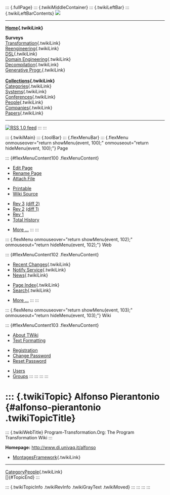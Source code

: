::: {.fullPage}
::: {.twikiMiddleContainer}
::: {.twikiLeftBar}
::: {.twikiLeftBarContents}
![](../pub/transformation.gif)

------------------------------------------------------------------------

**[Home](WebHome){.twikiLink}**

**Surveys**\
[Transformation](ProgramTransformation){.twikiLink}\
[Reengineering](ReengineeringWiki){.twikiLink}\
[DSL](DomainSpecificLanguages){.twikiLink}\
[Domain Engineering](DomainEngineering){.twikiLink}\
[Decompilation](DeCompilation){.twikiLink}\
[Generative Progr.](GenerativeProgrammingWiki){.twikiLink}\
\
**[Collections](CategoryCollection){.twikiLink}**\
[Categories](CategoryCategory){.twikiLink}\
[Systems](TransformationSystems){.twikiLink}\
[Conferences](TransformationConferences){.twikiLink}\
[People](TransformationPeople){.twikiLink}\
[Companies](TransformationCompanies){.twikiLink}\
[Papers](CategoryPaper){.twikiLink}

------------------------------------------------------------------------

[![](../pub/rss.gif "RSS 1.0 feed")](WebRss@skin=rss)
:::
:::

::: {.twikiMain}
::: {.toolBar}
::: {.flexMenuBar}
::: {.flexMenu onmouseover="return showMenu(event, 100);" onmouseout="return hideMenu(event, 100);"}
Page

::: {#flexMenuContent100 .flexMenuContent}
-   [Edit
    Page](http://www.program-transformation.org/edit/Transform/AlfonsoPierantonio?t=1536826425)
-   [Rename
    Page](http://www.program-transformation.org/rename/Transform/AlfonsoPierantonio)
-   [Attach
    File](http://www.program-transformation.org/attach/Transform/AlfonsoPierantonio)

<!-- -->

-   [Printable](http://www.program-transformation.org/view/Transform/AlfonsoPierantonio?skin=print.pattern)
-   [Wiki
    Source](http://www.program-transformation.org/view/Transform/AlfonsoPierantonio?skin=text&raw=on&contenttype=text/plain)

<!-- -->

-   [Rev
    3](http://www.program-transformation.org/view/Transform/AlfonsoPierantonio?rev=1.3)
    [(diff 2)](http://www.program-transformation.org/rdiff/Transform/AlfonsoPierantonio?rev1=1.3&rev2=1.2)
-   [Rev
    2](http://www.program-transformation.org/view/Transform/AlfonsoPierantonio?rev=1.2)
    [(diff 1)](http://www.program-transformation.org/rdiff/Transform/AlfonsoPierantonio?rev1=1.2&rev2=1.1)
-   [Rev
    1](http://www.program-transformation.org/view/Transform/AlfonsoPierantonio?rev=1.1)
-   [Total
    History](http://www.program-transformation.org/rdiff/Transform/AlfonsoPierantonio)

<!-- -->

-   [More
    \...](http://www.program-transformation.org/oops/Transform/AlfonsoPierantonio?template=oopsmore&param1=1.3&param2=1.3)
:::
:::

::: {.flexMenu onmouseover="return showMenu(event, 102);" onmouseout="return hideMenu(event, 102);"}
Web

::: {#flexMenuContent102 .flexMenuContent}
-   [Recent Changes](WebChanges){.twikiLink}
-   [Notify Service](WebNotify){.twikiLink}
-   [News](WebNews){.twikiLink}

<!-- -->

-   [Page Index](WebIndex){.twikiLink}
-   [Search](WebSearch){.twikiLink}

<!-- -->

-   [More
    \...](http://www.program-transformation.org/oops/Transform/AlfonsoPierantonio?template=oopsmore&param1=1.3&param2=1.3)
:::
:::

::: {.flexMenu onmouseover="return showMenu(event, 103);" onmouseout="return hideMenu(event, 103);"}
Wiki

::: {#flexMenuContent103 .flexMenuContent}
-   [About
    TWiki](http://www.program-transformation.org/view/TWiki/WebHome)
-   [Text
    Formatting](http://www.program-transformation.org/view/TWiki/TextFormattingRules)

<!-- -->

-   [Registration](http://www.program-transformation.org/view/TWiki/TWikiRegistration)
-   [Change
    Password](http://www.program-transformation.org/view/TWiki/ChangePassword)
-   [Reset
    Password](http://www.program-transformation.org/view/TWiki/ResetPassword)

<!-- -->

-   [Users](http://www.program-transformation.org/view/Main/TWikiUsers)
-   [Groups](http://www.program-transformation.org/view/Main/TWikiGroups)
:::
:::
:::
:::

::: {.twikiTopic}
Alfonso Pierantonio {#alfonso-pierantonio .twikiTopicTitle}
===================

::: {.twikiWebTitle}
Program-Transformation.Org: The Program Transformation Wiki
:::

**Homepage:** <http://www.di.univaq.it/alfonso>

-   [MontagesFramework](MontagesFramework){.twikiLink}

------------------------------------------------------------------------

[CategoryPeople](CategoryPeople){.twikiLink}\
[]{#TopicEnd}
:::

::: {.twikiTopicInfo .twikiRevInfo .twikiGrayText .twikiMoved}
:::
:::
:::
:::
